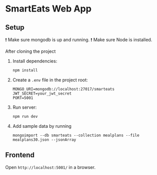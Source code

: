 # SmartEats Web App

## Setup

❗️ Make sure mongodb is up and running.
❗️ Make sure Node is installed.

After cloning the project

1. Install dependencies:
   ```bash
   npm install
   ```
2. Create a `.env` file in the project root:
   ```env
   MONGO_URI=mongodb://localhost:27017/smarteats
   JWT_SECRET=your_jwt_secret
   PORT=5001
   ```
3. Run server:

   ```bash
   npm run dev
   ```

4. Add sample data by running

   ```
   mongoimport --db smarteats --collection mealplans --file mealplans30.json --jsonArray

   ```

## Frontend

Open `http://localhost:5001/` in a browser.
